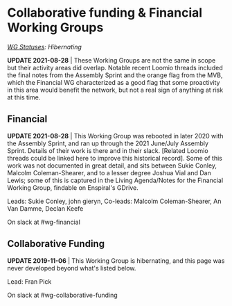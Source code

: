 # Collaborative funding & Financial Working Groups

[_WG Statuses_](https://docs.google.com/document/d/1RQrZE_9iw0ewIj7UCvC7SBLCziYwfi13vM5FbRDBCx4/edit?usp=sharing)_: Hibernating_

**UPDATE 2021-08-28** \| These Working Groups are not the same in scope but their activity areas did overlap. Notable recent Loomio threads included the final notes from the Assembly Sprint and the orange flag from the MVB, which the Financial WG characterized as a good flag that some proactivity in this area would benefit the network, but not a real sign of anything at risk at this time.

## Financial

**UPDATE 2021-08-28** \| This Working Group was rebooted in later 2020 with the Assembly Sprint, and ran up through the 2021 June/July Assembly Sprint. Details of their work is there and in their slack. [Related Loomio threads could be linked here to improve this historical record]. Some of this work was not documented in great detail, and sits between Sukie Conley, Malcolm Coleman-Shearer, and to a lesser degree Joshua Vial and Dan Lewis; some of this is captured in the Living Agenda/Notes for the Financial Working Group, findable on Enspiral's GDrive.

Leads: Sukie Conley, john gieryn,
Co-leads: Malcolm Coleman-Shearer, An Van Damme, Declan Keefe

On slack at \#wg-financial

## Collaborative Funding

**UPDATE 2019-11-06** \| This Working Group is hibernating, and this page was never developed beyond what's listed below.

Lead: Fran Pick

On slack at \#wg-collaborative-funding

